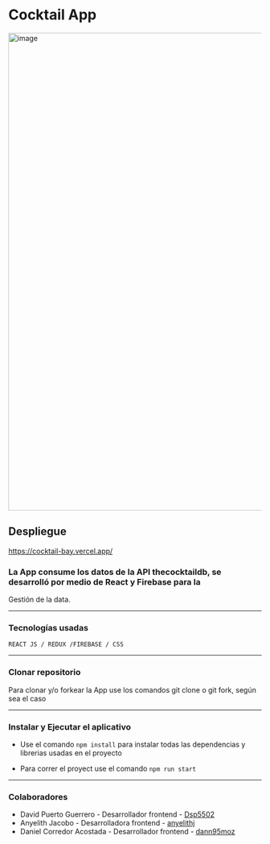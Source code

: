 
#  Cocktail App
<img width="949" alt="image" src="https://user-images.githubusercontent.com/90290626/171057913-2d7d39b3-6207-46f3-a44f-ba6d25936951.png">

## Despliegue
https://cocktail-bay.vercel.app/


### La App consume los datos de la API thecocktaildb, se desarrolló por medio de React y  Firebase para la 
Gestión de la data.

**********************
 ### Tecnologías usadas 

`REACT JS / REDUX /FIREBASE / CSS`
*********************

### Clonar repositorio

Para clonar y/o forkear la App use los comandos git clone o git fork, según sea el caso

*********************

### Instalar y Ejecutar el aplicativo

- Use el comando   `npm install` para instalar todas las dependencias y librerias usadas en el proyecto

- Para correr el proyect use el comando  `npm run start`

**********************

### Colaboradores

* David Puerto Guerrero  - Desarrollador frontend - [Dsp5502](https://github.com/Dsp5502)
* Anyelith Jacobo   - Desarrolladora frontend - [anyelithj](https://github.com/anyelithj)
* Daniel Corredor Acostada - Desarrollador frontend - [dann95moz](https://github.com/dann95moz)




